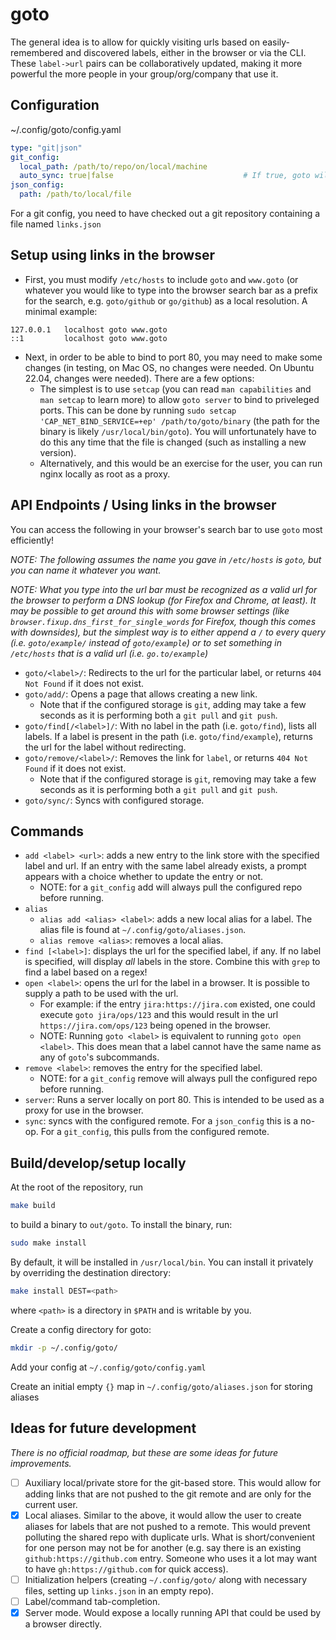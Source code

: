 # goto

The general idea is to allow for quickly visiting urls based on easily-remembered and discovered labels, either in the browser or via the CLI.
These `label->url` pairs can be collaboratively updated, making it more powerful the more people in your group/org/company that use it.

## Configuration

~/.config/goto/config.yaml

```yaml
type: "git|json"
git_config:
  local_path: /path/to/repo/on/local/machine
  auto_sync: true|false                             # If true, goto will pull on every operation instead of only on add/remove
json_config:
  path: /path/to/local/file
```

For a git config, you need to have checked out a git repository containing a file named `links.json`

## Setup using links in the browser
- First, you must modify `/etc/hosts` to include `goto` and `www.goto` (or whatever you would like to type into the browser search bar as a prefix for the search, e.g. `goto/github` or `go/github`) as a local resolution. A minimal example:
```
127.0.0.1   localhost goto www.goto
::1         localhost goto www.goto
```
- Next, in order to be able to bind to port 80, you may need to make some changes (in testing, on Mac OS, no changes were needed. On Ubuntu 22.04, changes were needed). There are a few options:
  - The simplest is to use `setcap` (you can read `man capabilities` and `man setcap` to learn more) to allow `goto server` to bind to priveleged ports. This can be done by running `sudo setcap 'CAP_NET_BIND_SERVICE=+ep' /path/to/goto/binary` (the path for the binary is likely `/usr/local/bin/goto`). You will unfortunately have to do this any time that the file is changed (such as installing a new version).
  - Alternatively, and this would be an exercise for the user, you can run nginx locally as root as a proxy.

## API Endpoints / Using links in the browser
You can access the following in your browser's search bar to use `goto` most efficiently!

_NOTE: The following assumes the name you gave in `/etc/hosts` is `goto`, but you can name it whatever you want._

_NOTE: What you type into the url bar must be recognized as a valid url for the browser to perform a DNS lookup (for Firefox and Chrome, at least). It may be possible to get around this with some browser settings (like `browser.fixup.dns_first_for_single_words` for Firefox, though this comes with downsides), but the simplest way is to either append a `/` to every query (i.e. `goto/example/` instead of `goto/example`) or to set something in `/etc/hosts` that is a valid url (i.e. `go.to/example`)_


- `goto/<label>/`: Redirects to the url for the particular label, or returns `404 Not Found` if it does not exist.
- `goto/add/`: Opens a page that allows creating a new link. 
  - Note that if the configured storage is `git`, adding may take a few seconds as it is performing both a `git pull` and `git push`.
- `goto/find[/<label>]/`: With no label in the path (i.e. `goto/find`), lists all labels. If a label is present in the path (i.e. `goto/find/example`), returns the url for the label without redirecting.
- `goto/remove/<label>/`: Removes the link for `label`, or returns `404 Not Found` if it does not exist. 
  - Note that if the configured storage is `git`, removing may take a few seconds as it is performing both a `git pull` and `git push`.
- `goto/sync/`: Syncs with configured storage.

## Commands

- `add <label> <url>`: adds a new entry to the link store with the specified label and url. If an entry with the same label already exists,
  a prompt appears with a choice whether to update the entry or not.
  - NOTE: for a `git_config` add will always pull the configured repo before running.
- `alias`
  - `alias add <alias> <label>`: adds a new local alias for a label. The alias file is found at `~/.config/goto/aliases.json`.
  - `alias remove <alias>`: removes a local alias.
- `find [<label>]`: displays the url for the specified label, if any. If no label is specified, will display *all* labels in the store. 
  Combine this with `grep` to find a label based on a regex!
- `open <label>`: opens the url for the label in a browser. It is possible to supply a path to be used with the url.
  - For example: if the entry `jira:https://jira.com` existed, one could execute `goto jira/ops/123` and this would result in the url
    `https://jira.com/ops/123` being opened in the browser.
  - NOTE: Running `goto <label>` is equivalent to running `goto open <label>`. This does mean that a label cannot have the same name as any 
    of `goto`'s subcommands.
- `remove <label>`: removes the entry for the specified label.
  - NOTE: for a `git_config` remove will always pull the configured repo before running.
- `server`: Runs a server locally on port 80. This is intended to be used as a proxy for use in the browser. 
- `sync`: syncs with the configured remote. For a `json_config` this is a no-op. For a `git_config`, this pulls from the configured remote.

## Build/develop/setup locally

At the root of the repository, run

```bash
make build
```

to build a binary to `out/goto`.  To install the binary, run:

```bash
sudo make install
```

By default, it will be installed in `/usr/local/bin`. You can install it privately by overriding the destination directory:

```bash
make install DEST=<path>
 ```

 where `<path>` is a directory in `$PATH` and is writable by you.

Create a config directory for goto:

```bash
mkdir -p ~/.config/goto/
```

Add your config at `~/.config/goto/config.yaml`

Create an initial empty `{}` map in `~/.config/goto/aliases.json` for storing aliases

## Ideas for future development

*There is no official roadmap, but these are some ideas for future improvements.*

- [ ] Auxiliary local/private store for the git-based store. This would allow for adding links that are not pushed to the git remote and
  are only for the current user.
- [X] Local aliases. Similar to the above, it would allow the user to create aliases for labels that are not pushed to a remote. This would prevent polluting the shared repo with duplicate urls. What is short/convenient for one person may not be for another
  (e.g. say there is an existing `github:https://github.com` entry. Someone who uses it a lot may want to have 
  `gh:https://github.com` for quick access).
- [ ] Initialization helpers (creating `~/.config/goto/` along with necessary files, setting up `links.json` in an empty repo).
- [ ] Label/command tab-completion.
- [X] Server mode. Would expose a locally running API that could be used by a browser directly.

